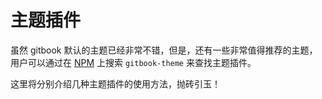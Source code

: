 #  主题插件

虽然 gitbook 默认的主题已经非常不错，但是，还有一些非常值得推荐的主题，用户可以通过在 [NPM](https://www.npmjs.com/) 上搜索 `gitbook-theme` 来查找主题插件。

这里将分别介绍几种主题插件的使用方法，抛砖引玉！